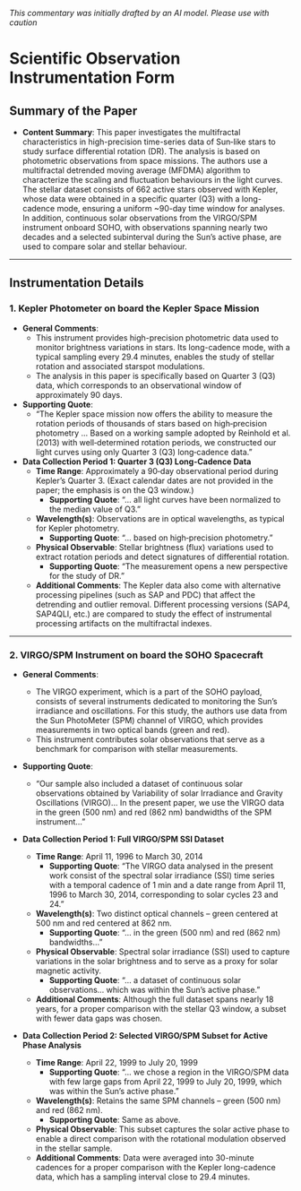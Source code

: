 _This commentary was initially drafted by an AI model. Please use with caution_

# Scientific Observation Instrumentation Form

## Summary of the Paper
- **Content Summary**: This paper investigates the multifractal characteristics in high-precision time-series data of Sun‐like stars to study surface differential rotation (DR). The analysis is based on photometric observations from space missions. The authors use a multifractal detrended moving average (MFDMA) algorithm to characterize the scaling and fluctuation behaviours in the light curves. The stellar dataset consists of 662 active stars observed with Kepler, whose data were obtained in a specific quarter (Q3) with a long-cadence mode, ensuring a uniform ~90-day time window for analyses. In addition, continuous solar observations from the VIRGO/SPM instrument onboard SOHO, with observations spanning nearly two decades and a selected subinterval during the Sun’s active phase, are used to compare solar and stellar behaviour.

---

## Instrumentation Details

### 1. Kepler Photometer on board the Kepler Space Mission
- **General Comments**:
   - This instrument provides high-precision photometric data used to monitor brightness variations in stars. Its long-cadence mode, with a typical sampling every 29.4 minutes, enables the study of stellar rotation and associated starspot modulations.
   - The analysis in this paper is specifically based on Quarter 3 (Q3) data, which corresponds to an observational window of approximately 90 days.
- **Supporting Quote**: 
   - “The Kepler space mission now offers the ability to measure the rotation periods of thousands of stars based on high‐precision photometry … Based on a working sample adopted by Reinhold et al. (2013) with well‐determined rotation periods, we constructed our light curves using only Quarter 3 (Q3) long‐cadence data.”
- **Data Collection Period 1: Quarter 3 (Q3) Long-Cadence Data**
  - **Time Range**: Approximately a 90‑day observational period during Kepler’s Quarter 3. (Exact calendar dates are not provided in the paper; the emphasis is on the Q3 window.)
    - **Supporting Quote**: “... all light curves have been normalized to the median value of Q3.”
  - **Wavelength(s)**: Observations are in optical wavelengths, as typical for Kepler photometry.
    - **Supporting Quote**: “... based on high‐precision photometry.”
  - **Physical Observable**: Stellar brightness (flux) variations used to extract rotation periods and detect signatures of differential rotation.
    - **Supporting Quote**: “The measurement opens a new perspective for the study of DR.”
  - **Additional Comments**: The Kepler data also come with alternative processing pipelines (such as SAP and PDC) that affect the detrending and outlier removal. Different processing versions (SAP4, SAP4QLI, etc.) are compared to study the effect of instrumental processing artifacts on the multifractal indexes.

---

### 2. VIRGO/SPM Instrument on board the SOHO Spacecraft
- **General Comments**:
   - The VIRGO experiment, which is a part of the SOHO payload, consists of several instruments dedicated to monitoring the Sun’s irradiance and oscillations. For this study, the authors use data from the Sun PhotoMeter (SPM) channel of VIRGO, which provides measurements in two optical bands (green and red).
   - This instrument contributes solar observations that serve as a benchmark for comparison with stellar measurements.
- **Supporting Quote**: 
   - “Our sample also included a dataset of continuous solar observations obtained by Variability of solar Irradiance and Gravity Oscillations (VIRGO)… In the present paper, we use the VIRGO data in the green (500 nm) and red (862 nm) bandwidths of the SPM instrument…”
- **Data Collection Period 1: Full VIRGO/SPM SSI Dataset**
  - **Time Range**: April 11, 1996 to March 30, 2014  
    - **Supporting Quote**: “The VIRGO data analysed in the present work consist of the spectral solar irradiance (SSI) time series with a temporal cadence of 1 min and a date range from April 11, 1996 to March 30, 2014, corresponding to solar cycles 23 and 24.”
  - **Wavelength(s)**: Two distinct optical channels – green centered at 500 nm and red centered at 862 nm.
    - **Supporting Quote**: “... in the green (500 nm) and red (862 nm) bandwidths…”
  - **Physical Observable**: Spectral solar irradiance (SSI) used to capture variations in the solar brightness and to serve as a proxy for solar magnetic activity.
    - **Supporting Quote**: “… a dataset of continuous solar observations… which was within the Sun’s active phase.”
  - **Additional Comments**: Although the full dataset spans nearly 18 years, for a proper comparison with the stellar Q3 window, a subset with fewer data gaps was chosen.
  
- **Data Collection Period 2: Selected VIRGO/SPM Subset for Active Phase Analysis**
  - **Time Range**: April 22, 1999 to July 20, 1999  
    - **Supporting Quote**: “... we chose a region in the VIRGO/SPM data with few large gaps from April 22, 1999 to July 20, 1999, which was within the Sun’s active phase.”
  - **Wavelength(s)**: Retains the same SPM channels – green (500 nm) and red (862 nm).
    - **Supporting Quote**: Same as above.
  - **Physical Observable**: This subset captures the solar active phase to enable a direct comparison with the rotational modulation observed in the stellar sample.
  - **Additional Comments**: Data were averaged into 30-minute cadences for a proper comparison with the Kepler long-cadence data, which has a sampling interval close to 29.4 minutes.
